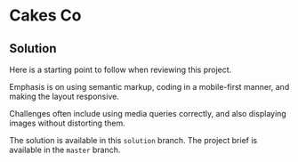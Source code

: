 # Cakes Co

## Solution

Here is a starting point to follow when reviewing this project.

Emphasis is on using semantic markup, coding in a mobile-first manner, and making the layout responsive.

Challenges often include using media queries correctly, and also displaying images without distorting them.

The solution is available in this `solution` branch.
The project brief is available in the `master` branch.
